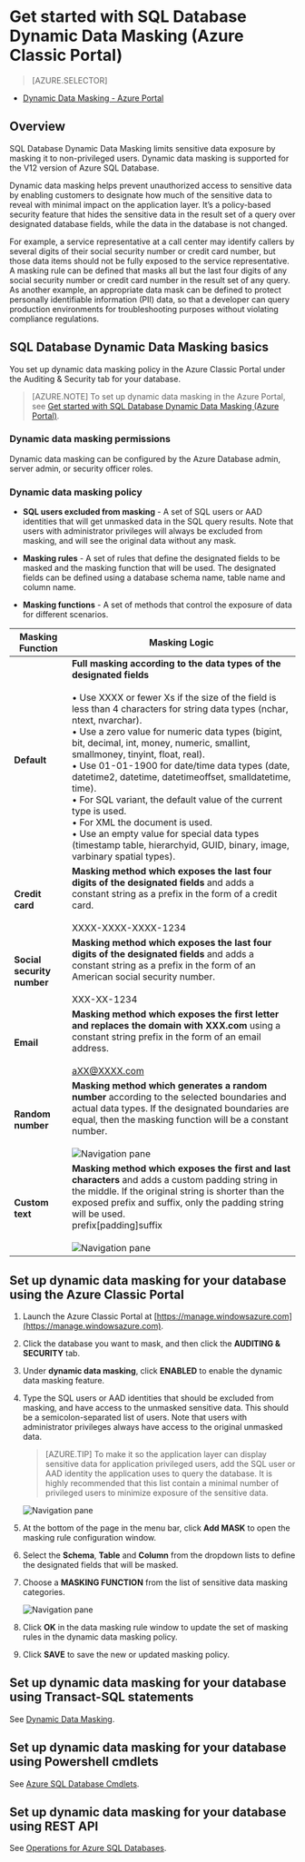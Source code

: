 <properties
   pageTitle="Get started with SQL Database Dynamic Data Masking (Azure Classic Portal)"
   description="How to get started with SQL Database Dynamic Data Masking in the Azure Classic Portal"
   services="sql-database"
   documentationCenter=""
   authors="ronitr"
   manager="jhubbard"
   editor=""/>

<tags
   ms.service="sql-database"
   ms.devlang="NA"
   ms.topic="article"
   ms.tgt_pltfrm="NA"
   ms.workload="data-services"
   ms.date="04/11/2016"
   ms.author="ronitr; ronmat; v-romcal; sstein"/>

# Get started with SQL Database Dynamic Data Masking (Azure Classic Portal)

> [AZURE.SELECTOR]
- [Dynamic Data Masking - Azure Portal](sql-database-dynamic-data-masking-get-started.md)

## Overview

SQL Database Dynamic Data Masking limits sensitive data exposure by masking it to non-privileged users. Dynamic data masking is supported for the V12 version of Azure SQL Database.

Dynamic data masking helps prevent unauthorized access to sensitive data by enabling customers to designate how much of the sensitive data to reveal with minimal impact on the application layer. It’s a policy-based security feature that hides the sensitive data in the result set of a query over designated database fields, while the data in the database is not changed.

For example, a service representative at a call center may identify callers by several digits of their social security number or credit card number, but those data items should not be fully exposed to the service representative. A masking rule can be defined that masks all but the last four digits of any social security number or credit card number in the result set of any query. As another example, an appropriate data mask can be defined to protect personally identifiable information (PII) data, so that a developer can query production environments for troubleshooting purposes without violating compliance regulations.

## SQL Database Dynamic Data Masking basics

You set up dynamic data masking policy in the Azure Classic Portal under the Auditing & Security tab for your database.


> [AZURE.NOTE] To set up dynamic data masking in the Azure Portal, see [Get started with SQL Database Dynamic Data Masking (Azure Portal)](sql-database-dynamic-data-masking-get-started.md).


### Dynamic data masking permissions

Dynamic data masking can be configured by the Azure Database admin, server admin, or security officer roles.

### Dynamic data masking policy

* **SQL users excluded from masking** - A set of SQL users or AAD identities that will get unmasked data in the SQL query results. Note that users with administrator privileges will always be excluded from masking, and will see the original data without any mask.

* **Masking rules** - A set of rules that define the designated fields to be masked and the masking function that will be used. The designated fields can be defined using a database schema name, table name and column name.

* **Masking functions** - A set of methods that control the exposure of data for different scenarios.

| Masking Function | Masking Logic |
|----------|---------------|
| **Default**  |**Full masking according to the data types  of the designated fields**<br/><br/>• Use XXXX or fewer Xs if the size of the field is less than 4 characters for string data types (nchar, ntext, nvarchar).<br/>• Use a zero value for numeric data types (bigint, bit, decimal, int, money, numeric, smallint, smallmoney, tinyint, float, real).<br/>• Use 01-01-1900 for date/time data types (date, datetime2, datetime, datetimeoffset, smalldatetime, time).<br/>• For SQL variant, the default value of the current type is used.<br/>• For XML the document <masked/> is used.<br/>• Use an empty value for special data types (timestamp  table, hierarchyid, GUID, binary, image, varbinary spatial types).
| **Credit card** |**Masking method which exposes the last four digits of the designated fields** and adds a constant string as a prefix in the form of a credit card.<br/><br/>XXXX-XXXX-XXXX-1234|
| **Social security number** |**Masking method which exposes the last four digits of the designated fields** and adds a constant string as a prefix in the form of an American social security number.<br/><br/>XXX-XX-1234 |
| **Email** | **Masking method which exposes the first letter and replaces the domain with XXX.com** using a constant string prefix in the form of an email address.<br/><br/>aXX@XXXX.com |
| **Random number** | **Masking method which generates a random number** according to the selected boundaries and actual data types. If the designated boundaries are equal, then the masking function will be a constant number.<br/><br/>![Navigation pane](./media/sql-database-dynamic-data-masking-get-started-portal/1_DDM_Random_number.png) |
| **Custom text** | **Masking method which exposes the first and last characters** and adds a custom padding string in the middle. If the original string is shorter than the exposed prefix and suffix, only the padding string will be used.<br/>prefix[padding]suffix<br/><br/>![Navigation pane](./media/sql-database-dynamic-data-masking-get-started-portal/2_DDM_Custom_text.png) |


<a name="Anchor1"></a>

## Set up dynamic data masking for your database using the Azure Classic Portal

1. Launch the Azure Classic Portal at [https://manage.windowsazure.com](https://manage.windowsazure.com).

2. Click the database you want to mask, and then click the **AUDITING & SECURITY** tab.

3. Under **dynamic data masking**, click **ENABLED** to enable the dynamic data masking feature.  

4. Type the SQL users or AAD identities that should be excluded from masking, and have access to the unmasked sensitive data. This should be a semicolon-separated list of users. Note that users with administrator privileges always have access to the original unmasked data.

	>[AZURE.TIP] To make it so the application layer can display sensitive data for application privileged users, add the SQL user or AAD identity the application uses to query the database. It is highly recommended that this list contain a minimal number of privileged users to minimize exposure of the sensitive data.

	![Navigation pane](./media/sql-database-dynamic-data-masking-get-started-portal/4_ddm_policy_classic_portal.png)

5. At the bottom of the page in the menu bar, click **Add MASK** to open the masking rule configuration window.

6. Select the **Schema**, **Table** and **Column** from the dropdown lists to define the designated fields that will be masked.

7. Choose a **MASKING FUNCTION** from the list of sensitive data masking categories.

	![Navigation pane](./media/sql-database-dynamic-data-masking-get-started-portal/5_DDM_Add_Masking_Rule_Classic_Portal.png)

8. Click **OK** in the data masking rule window to update the set of masking rules in the dynamic data masking policy.

9. Click **SAVE** to save the new or updated masking policy.


## Set up dynamic data masking for your database using Transact-SQL statements

See [Dynamic Data Masking](https://msdn.microsoft.com/library/mt130841.aspx).

## Set up dynamic data masking for your database using Powershell cmdlets

See [Azure SQL Database Cmdlets](https://msdn.microsoft.com/library/azure/mt574084.aspx).

## Set up dynamic data masking for your database using REST API

See [Operations for Azure SQL Databases](https://msdn.microsoft.com/library/dn505719.aspx).
